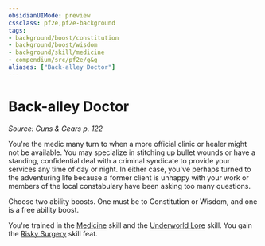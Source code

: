 ```yaml
---
obsidianUIMode: preview
cssclass: pf2e,pf2e-background
tags:
- background/boost/constitution
- background/boost/wisdom
- background/skill/medicine
- compendium/src/pf2e/g&g
aliases: ["Back-alley Doctor"]
---
```

# Back-alley Doctor
*Source: Guns & Gears p. 122*  

You're the medic many turn to when a more official clinic or healer might not be available. You may specialize in stitching up bullet wounds or have a standing, confidential deal with a criminal syndicate to provide your services any time of day or night. In either case, you've perhaps turned to the adventuring life because a former client is unhappy with your work or members of the local constabulary have been asking too many questions.

Choose two ability boosts. One must be to Constitution or Wisdom, and one is a free ability boost.

You're trained in the [Medicine](/compendium/skills.md#Medicine) skill and the [Underworld Lore](/compendium/skills.md#Lore) skill. You gain the [Risky Surgery](/compendium/feats/risky-surgery-apg.md) skill feat.